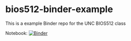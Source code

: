 # bios512-binder-example
This is a example Binder repo for the UNC BIOS512 class

Notebook: [![Binder](http://mybinder.org/badge_logo.svg)](http://mybinder.org/v2/gh/chuckpr/bios512-binder-example/master)
